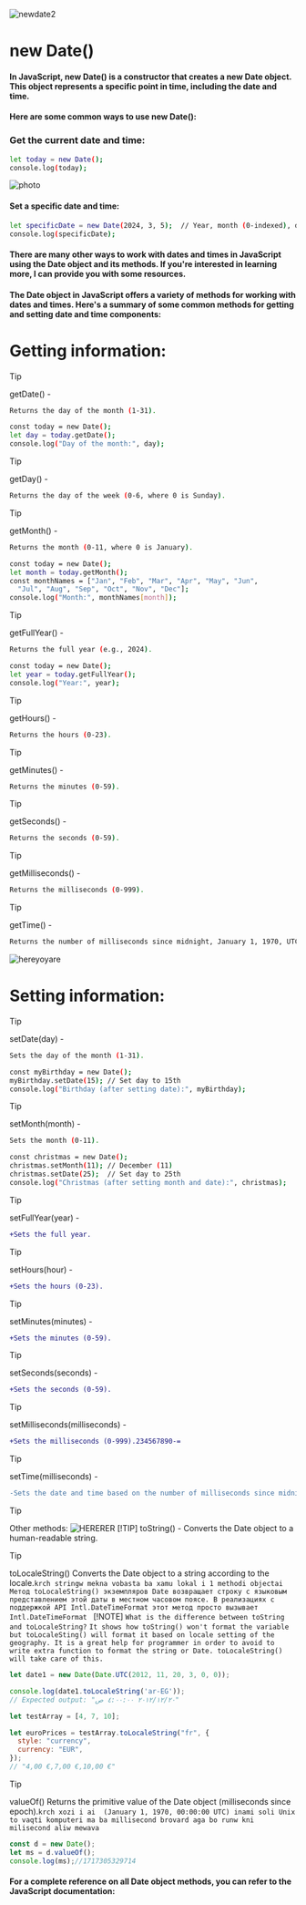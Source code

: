 ![newdate2](./newdate2)
# new Date()
#### In JavaScript, new Date() is a constructor that creates a new Date object. This object represents a specific point in time, including the date and time.
#### Here are some common ways to use new Date():
### Get the current date and time:
``` bash
let today = new Date();
console.log(today);
```
![photo](./newdate)
#### Set a specific date and time:
``` bash
let specificDate = new Date(2024, 3, 5);  // Year, month (0-indexed), day
console.log(specificDate);
```
#### There are many other ways to work with dates and times in JavaScript using the Date object and its methods. If you're interested in learning more, I can provide you with some resources.
#### The Date object in JavaScript offers a variety of methods for working with dates and times. Here's a summary of some common methods for getting and setting date and time components:

# Getting information:
>[!TIP]
>getDate() -
``` bash
Returns the day of the month (1-31).
```
``` bash
const today = new Date();
let day = today.getDate();
console.log("Day of the month:", day);
```
>[!TIP]
>getDay() - 
``` bash
Returns the day of the week (0-6, where 0 is Sunday).
```
>[!TIP]
>getMonth() - 
``` bash
Returns the month (0-11, where 0 is January).
```
``` bash
const today = new Date();
let month = today.getMonth();
const monthNames = ["Jan", "Feb", "Mar", "Apr", "May", "Jun",
  "Jul", "Aug", "Sep", "Oct", "Nov", "Dec"];
console.log("Month:", monthNames[month]);
```
>[!TIP]
>getFullYear() - 
``` bash
Returns the full year (e.g., 2024).
```
``` bash
const today = new Date();
let year = today.getFullYear();
console.log("Year:", year);
```
>[!TIP]
>getHours() - 
``` bash
Returns the hours (0-23).
```
>[!TIP]
>getMinutes() - 
``` bash
Returns the minutes (0-59).
```
>[!TIP]
>getSeconds() - 
``` bash
Returns the seconds (0-59).
```
>[!TIP]
>getMilliseconds() - 
``` bash
Returns the milliseconds (0-999).
```
>[!TIP]
>getTime() - 
``` bash
Returns the number of milliseconds since midnight, January 1, 1970, UTC.
```
![hereyoyare](./newdate3)
# Setting information:

>[!TIP]
>setDate(day) -
``` bash
Sets the day of the month (1-31).
```
``` bash
const myBirthday = new Date();
myBirthday.setDate(15); // Set day to 15th
console.log("Birthday (after setting date):", myBirthday);
```
>[!TIP]
>setMonth(month) - 
``` bash
Sets the month (0-11).
```
``` bash
const christmas = new Date();
christmas.setMonth(11); // December (11)
christmas.setDate(25);  // Set day to 25th
console.log("Christmas (after setting month and date):", christmas);
```
>[!TIP]
>setFullYear(year) - 
``` diff
+Sets the full year.
```
>[!TIP]
>setHours(hour) - 
``` diff
+Sets the hours (0-23).
```
>[!TIP]
>setMinutes(minutes) -
```diff
+Sets the minutes (0-59).
```
>[!TIP]
>setSeconds(seconds) - 
```diff
+Sets the seconds (0-59).
```
>[!TIP]
>setMilliseconds(milliseconds) - 
``` diff
+Sets the milliseconds (0-999).234567890-=
```
>[!TIP]
>setTime(milliseconds) - 
``` diff
-Sets the date and time based on the number of milliseconds since midnight, January 1, 1970, UTC.
```

>[!TIP]
>Other methods:
![HERERER](./newdate4)
>[!TIP]
> toString() - 
> Converts the Date object to a human-readable string.



>[!TIP]
>toLocaleString() 
>Converts the Date object to a string according to the locale.`krch stringw mekna vobasta ba xamu lokal i 1 methodi objectai Метод toLocaleString() экземпляров Date возвращает строку с языковым представлением этой даты в местном часовом поясе. В реализациях с поддержкой API Intl.DateTimeFormat этот метод просто вызывает Intl.DateTimeFormat `
>[!NOTE]
>`What is the difference between toString and toLocaleString?`
>`It shows how toString() won't format the variable but toLocaleSting() will format it based on locale setting of the geography. It is a great help for programmer in order to avoid to write extra function to format the string or Date. toLocaleString() will take care of this.`
```js
let date1 = new Date(Date.UTC(2012, 11, 20, 3, 0, 0));

console.log(date1.toLocaleString('ar-EG'));
// Expected output: "٢٠‏/١٢‏/٢٠١٢ ٤:٠٠:٠٠ ص"
```

```js
let testArray = [4, 7, 10];

let euroPrices = testArray.toLocaleString("fr", {
  style: "currency",
  currency: "EUR",
});
// "4,00 €,7,00 €,10,00 €"
```
>[!TIP]
>valueOf() 
>Returns the primitive value of the Date object (milliseconds since epoch).`krch xozi i ai  (January 1, 1970, 00:00:00 UTC) inami soli Unix to vaqti komputeri ma ba millisecond brovard aga bo runw kni milisecond aliw mewava`
```js
const d = new Date();
let ms = d.valueOf();
console.log(ms);//1717305329714
```
#### For a complete reference on all Date object methods, you can refer to the JavaScript documentation: